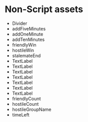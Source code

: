 # Non-Script assets

- Divider
- addFiveMinutes
- addOneMinute
- addTenMinutes
- friendlyWin
- hostileWin
- stalemateEnd
- TextLabel
- TextLabel
- TextLabel
- TextLabel
- TextLabel
- TextLabel
- TextLabel
- friendlyCount
- hostileCount
- hostileGroupName
- timeLeft
